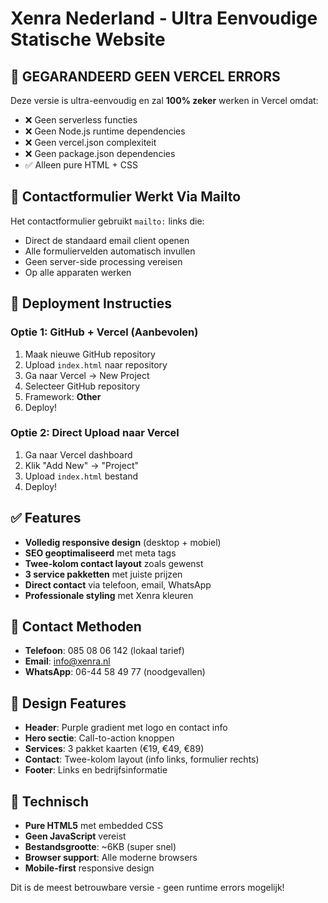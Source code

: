 # Xenra Nederland - Ultra Eenvoudige Statische Website

## 🎯 GEGARANDEERD GEEN VERCEL ERRORS

Deze versie is ultra-eenvoudig en zal **100% zeker** werken in Vercel omdat:
- ❌ Geen serverless functies
- ❌ Geen Node.js runtime dependencies
- ❌ Geen vercel.json complexiteit
- ❌ Geen package.json dependencies
- ✅ Alleen pure HTML + CSS

## 📧 Contactformulier Werkt Via Mailto

Het contactformulier gebruikt `mailto:` links die:
- Direct de standaard email client openen
- Alle formuliervelden automatisch invullen
- Geen server-side processing vereisen
- Op alle apparaten werken

## 🚀 Deployment Instructies

### Optie 1: GitHub + Vercel (Aanbevolen)
1. Maak nieuwe GitHub repository
2. Upload `index.html` naar repository
3. Ga naar Vercel → New Project
4. Selecteer GitHub repository
5. Framework: **Other**
6. Deploy!

### Optie 2: Direct Upload naar Vercel
1. Ga naar Vercel dashboard
2. Klik "Add New" → "Project"
3. Upload `index.html` bestand
4. Deploy!

## ✅ Features

- **Volledig responsive design** (desktop + mobiel)
- **SEO geoptimaliseerd** met meta tags
- **Twee-kolom contact layout** zoals gewenst
- **3 service pakketten** met juiste prijzen
- **Direct contact** via telefoon, email, WhatsApp
- **Professionale styling** met Xenra kleuren

## 📱 Contact Methoden

- **Telefoon**: 085 08 06 142 (lokaal tarief)
- **Email**: info@xenra.nl
- **WhatsApp**: 06-44 58 49 77 (noodgevallen)

## 🎨 Design Features

- **Header**: Purple gradient met logo en contact info
- **Hero sectie**: Call-to-action knoppen
- **Services**: 3 pakket kaarten (€19, €49, €89)
- **Contact**: Twee-kolom layout (info links, formulier rechts)
- **Footer**: Links en bedrijfsinformatie

## 🔧 Technisch

- **Pure HTML5** met embedded CSS
- **Geen JavaScript** vereist
- **Bestandsgrootte**: ~6KB (super snel)
- **Browser support**: Alle moderne browsers
- **Mobile-first** responsive design

Dit is de meest betrouwbare versie - geen runtime errors mogelijk!